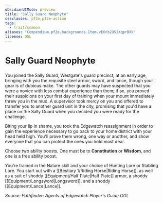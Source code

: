 ```yaml
---
obsidianUIMode: preview
title: "Sally Guard Neophyte"
cssclasses: pf2e,pf2e-action
tags:
  - trait/common
aliases: "Compendium.pf2e.backgrounds.Item.vE6nb2OSIXqprDXk"
license: OGL
---
```

# Sally Guard Neophyte

### 






You joined the Sally Guard, Westgate's guard precinct, at an early age, bringing with you the requisite steel armor, sword, and lance, though your gear is of dubious make. The other guards may have suspected that you were a novice with less combat experience than them; if so, you proved their suspicions on your first day of training when your mount immediately threw you in the mud. A supervisor took mercy on you and offered to transfer you to another guard unit in the city, promising that you'd have a place on the Sally Guard when you decided you were ready for the challenge.

Biting your lip in shame, you took the Edgewatch reassignment in order to gain the experience necessary to go back to your home district with your head held high. You'll prove them wrong, one way or another, and show everyone that you can protect the ones you hold most dear.

Choose two ability boosts. One must be to **Constitution** or **Wisdom**, and one is a free ability boost.

You're trained in the Nature skill and your choice of Hunting Lore or Stabling Lore. You start out with a [[Bestiary 1/Riding Horse|Riding Horse]], as well as a suit of shoddy [[Equipment/Half Plate|Half Plate]] armor, a shoddy [[Equipment/Longsword|Longsword]], and a shoddy [[Equipment/Lance|Lance]].

*Source: Pathfinder: Agents of Edgewatch Player's Guide*
*OGL*